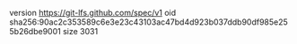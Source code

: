 version https://git-lfs.github.com/spec/v1
oid sha256:90ac2c353589c6e3e23c43103ac47bd4d923b037ddb90df985e255b26dbe9001
size 3031
